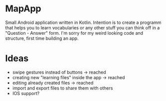 # MapApp
Small Android application written in Kotlin. Intention is to create
a programm that helps you to learn vocabularies or any other stuff
you can think off in a "Question - Answer" form. I'm sorry for my 
weird looking code and structure, first time building an app.
# Ideas
- swipe gestures instead of buttons -> reached
- creating new "learning files" inside the app -> reached
- editing already created files -> reached
- import and export files to share them with others
- IOS support?
